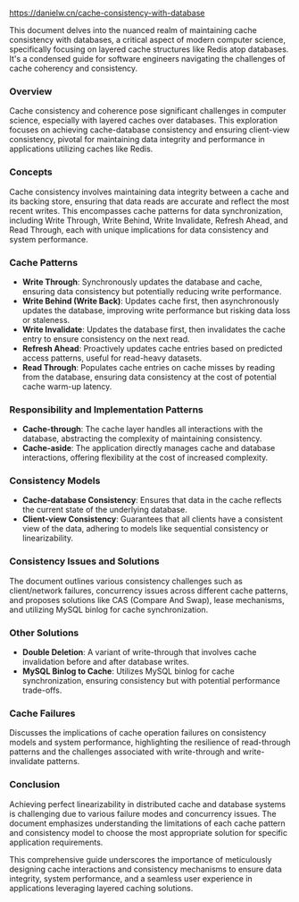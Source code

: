 https://danielw.cn/cache-consistency-with-database

This document delves into the nuanced realm of maintaining cache consistency with databases, a critical aspect of modern computer science, specifically focusing on layered cache structures like Redis atop databases. It's a condensed guide for software engineers navigating the challenges of cache coherency and consistency.

### Overview
Cache consistency and coherence pose significant challenges in computer science, especially with layered caches over databases. This exploration focuses on achieving cache-database consistency and ensuring client-view consistency, pivotal for maintaining data integrity and performance in applications utilizing caches like Redis.

### Concepts
Cache consistency involves maintaining data integrity between a cache and its backing store, ensuring that data reads are accurate and reflect the most recent writes. This encompasses cache patterns for data synchronization, including Write Through, Write Behind, Write Invalidate, Refresh Ahead, and Read Through, each with unique implications for data consistency and system performance.

### Cache Patterns
- **Write Through**: Synchronously updates the database and cache, ensuring data consistency but potentially reducing write performance.
- **Write Behind (Write Back)**: Updates cache first, then asynchronously updates the database, improving write performance but risking data loss or staleness.
- **Write Invalidate**: Updates the database first, then invalidates the cache entry to ensure consistency on the next read.
- **Refresh Ahead**: Proactively updates cache entries based on predicted access patterns, useful for read-heavy datasets.
- **Read Through**: Populates cache entries on cache misses by reading from the database, ensuring data consistency at the cost of potential cache warm-up latency.

### Responsibility and Implementation Patterns
- **Cache-through**: The cache layer handles all interactions with the database, abstracting the complexity of maintaining consistency.
- **Cache-aside**: The application directly manages cache and database interactions, offering flexibility at the cost of increased complexity.

### Consistency Models
- **Cache-database Consistency**: Ensures that data in the cache reflects the current state of the underlying database.
- **Client-view Consistency**: Guarantees that all clients have a consistent view of the data, adhering to models like sequential consistency or linearizability.

### Consistency Issues and Solutions
The document outlines various consistency challenges such as client/network failures, concurrency issues across different cache patterns, and proposes solutions like CAS (Compare And Swap), lease mechanisms, and utilizing MySQL binlog for cache synchronization.

### Other Solutions
- **Double Deletion**: A variant of write-through that involves cache invalidation before and after database writes.
- **MySQL Binlog to Cache**: Utilizes MySQL binlog for cache synchronization, ensuring consistency but with potential performance trade-offs.

### Cache Failures
Discusses the implications of cache operation failures on consistency models and system performance, highlighting the resilience of read-through patterns and the challenges associated with write-through and write-invalidate patterns.

### Conclusion
Achieving perfect linearizability in distributed cache and database systems is challenging due to various failure modes and concurrency issues. The document emphasizes understanding the limitations of each cache pattern and consistency model to choose the most appropriate solution for specific application requirements.

This comprehensive guide underscores the importance of meticulously designing cache interactions and consistency mechanisms to ensure data integrity, system performance, and a seamless user experience in applications leveraging layered caching solutions.
